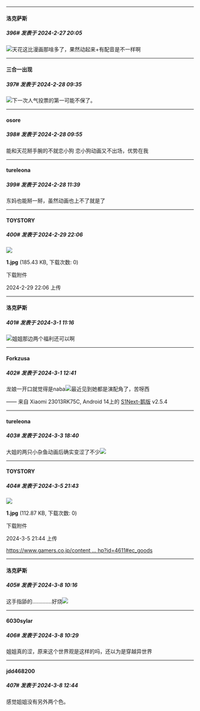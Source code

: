 ﻿
*****

####  洛克萨斯  
##### 396#       发表于 2024-2-27 20:05

<img src="https://static.saraba1st.com/image/smiley/face2017/067.png" referrerpolicy="no-referrer">天花这比漫画那啥多了，果然动起来+有配音是不一样啊


*****

####  三合一出现  
##### 397#       发表于 2024-2-28 09:35

<img src="https://static.saraba1st.com/image/smiley/face2017/001.png" referrerpolicy="no-referrer">下一次人气投票的第一可能不保了。


*****

####  osore  
##### 398#       发表于 2024-2-28 09:55

能和天花掰手腕的不就恋小狗
恋小狗动画又不出场，优势在我


*****

####  tureleona  
##### 399#       发表于 2024-2-28 11:39

东妈也能掰一掰，虽然动画也上不了就是了


*****

####  TOYSTORY  
##### 400#       发表于 2024-2-29 22:06

<img src="https://img.saraba1st.com/forum/202402/29/220616azab5q24bqqh42a5.jpg" referrerpolicy="no-referrer">

<strong>1.jpg</strong> (185.43 KB, 下载次数: 0)

下载附件

2024-2-29 22:06 上传


*****

####  洛克萨斯  
##### 401#       发表于 2024-3-1 11:16

<img src="https://static.saraba1st.com/image/smiley/face2017/037.png" referrerpolicy="no-referrer">姐姐那边两个福利还可以啊


*****

####  Forkzusa  
##### 402#       发表于 2024-3-1 12:41

龙娘一开口就觉得是naba<img src="https://static.saraba1st.com/image/smiley/face2017/033.png" referrerpolicy="no-referrer">最近见到她都是演配角了，苦呀西

—— 来自 Xiaomi 23013RK75C, Android 14上的 [S1Next-鹅版](https://github.com/ykrank/S1-Next/releases) v2.5.4


*****

####  tureleona  
##### 403#       发表于 2024-3-3 18:40

大姐的两只小杂鱼动画后确实变涩了不少<img src="https://static.saraba1st.com/image/smiley/face2017/072.png" referrerpolicy="no-referrer">


*****

####  TOYSTORY  
##### 404#       发表于 2024-3-5 21:43

<img src="https://img.saraba1st.com/forum/202403/05/214409rfonno1qy4sr5hlh.jpg" referrerpolicy="no-referrer">

<strong>1.jpg</strong> (112.87 KB, 下载次数: 0)

下载附件

2024-3-5 21:44 上传

[https://www.gamers.co.jp/content ... hp?id=4611#ec_goods](https://www.gamers.co.jp/contents/event_fair/detail.php?id=4611#ec_goods)


*****

####  洛克萨斯  
##### 405#       发表于 2024-3-8 10:16

这手指舔的.............好烧<img src="https://static.saraba1st.com/image/smiley/face2017/079.png" referrerpolicy="no-referrer">


*****

####  6030sylar  
##### 406#       发表于 2024-3-8 10:29

姐姐真的涩，原来这个世界观是这样的吗，还以为是穿越异世界


*****

####  jdd468200  
##### 407#       发表于 2024-3-8 12:44

感觉姐姐没有另外两个色。

